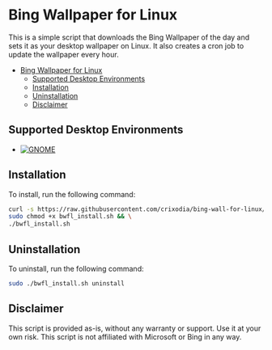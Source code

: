 # Bing Wallpaper for Linux

This is a simple script that downloads the Bing Wallpaper of the day and sets it as your desktop wallpaper on Linux. It also creates a cron job to update the wallpaper every hour.

- [Bing Wallpaper for Linux](#bing-wallpaper-for-linux)
  - [Supported Desktop Environments](#supported-desktop-environments)
  - [Installation](#installation)
  - [Uninstallation](#uninstallation)
  - [Disclaimer](#disclaimer)


## Supported Desktop Environments

- [![GNOME](https://img.shields.io/badge/GNOME-4B4C5D?style=flat&logo=gnome)](https://www.gnome.org/)

## Installation

To install, run the following command:

```bash
curl -s https://raw.githubusercontent.com/crixodia/bing-wall-for-linux/main/install.sh > bwfl_install.sh && \
sudo chmod +x bwfl_install.sh && \
./bwfl_install.sh
```

## Uninstallation

To uninstall, run the following command:

```bash
sudo ./bwfl_install.sh uninstall
```

## Disclaimer

This script is provided as-is, without any warranty or support. Use it at your own risk. This script is not affiliated with Microsoft or Bing in any way.
